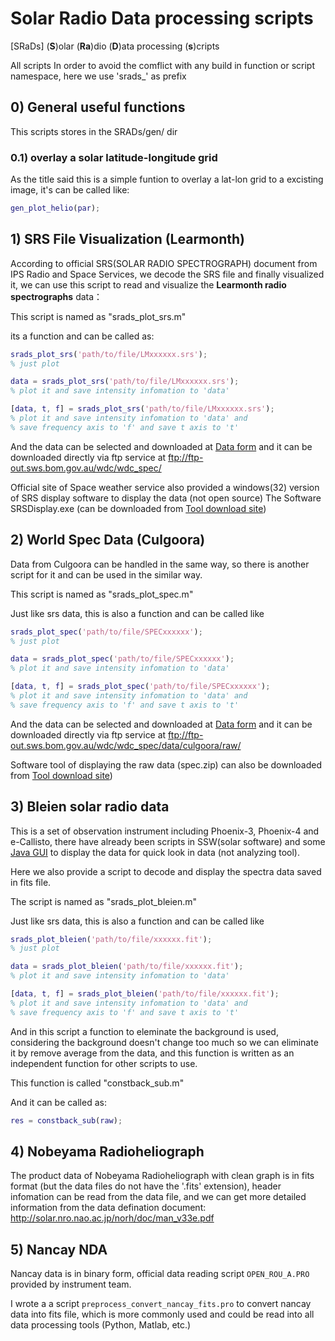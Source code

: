 # **S**olar **Ra**dio  **D**ata processing **s**cripts

 [SRaDs] (**S**)olar (**Ra**)dio  (**D**)ata processing (**s**)cripts

All scripts In order to avoid the comflict with any build in function or script namespace, here we use 'srads_' as prefix

## 0)  General useful functions

This scripts stores in the SRADs/gen/ dir
### 0.1) overlay a solar latitude-longitude grid

As the title said this is a simple funtion to overlay a lat-lon grid to a excisting image, it's can be called like:

```matlab
gen_plot_helio(par);
```

## 1)  SRS File Visualization (Learmonth)

According to official SRS(SOLAR RADIO SPECTROGRAPH)  document from IPS Radio and Space Services, we decode the SRS file and finally visualized it, we can use this script to read and visualize the **Learmonth radio spectrographs** data：

This script is named as "srads_plot_srs.m"

its a function and can be called as:

```matlab
srads_plot_srs('path/to/file/LMxxxxxx.srs'); 
% just plot

data = srads_plot_srs('path/to/file/LMxxxxxx.srs');
% plot it and save intensity infomation to 'data'

[data, t, f] = srads_plot_srs('path/to/file/LMxxxxxx.srs'); 
% plot it and save intensity infomation to 'data' and 
% save frequency axis to 'f' and save t axis to 't'
```

And the data can be selected and downloaded at [Data form](http://www.sws.bom.gov.au/World_Data_Centre/1/9) and it can be downloaded directly via ftp service at ftp://ftp-out.sws.bom.gov.au/wdc/wdc_spec/

Official site of Space weather service also provided a windows(32) version of SRS display software to display the data (not open source) The Software SRSDisplay.exe (can be downloaded from [Tool download site](http://www.sws.bom.gov.au/World_Data_Centre/1/1))

## 2) World Spec Data (Culgoora)
Data from Culgoora can be handled in the same way, so there is another script for it and can be used in the similar way.

This script is named as "srads_plot_spec.m"

Just like srs data, this is also a function and can be called like 

```matlab
srads_plot_spec('path/to/file/SPECxxxxxx'); 
% just plot

data = srads_plot_spec('path/to/file/SPECxxxxxx');
% plot it and save intensity infomation to 'data'

[data, t, f] = srads_plot_spec('path/to/file/SPECxxxxxx'); 
% plot it and save intensity infomation to 'data' and 
% save frequency axis to 'f' and save t axis to 't'
```


And the data can be selected and downloaded at [Data form](http://www.sws.bom.gov.au/World_Data_Centre/1/9) and it can be downloaded directly via ftp service at  ftp://ftp-out.sws.bom.gov.au/wdc/wdc_spec/data/culgoora/raw/

Software tool of displaying the raw data (spec.zip) can also be downloaded from [Tool download site](http://www.sws.bom.gov.au/World_Data_Centre/1/1))

## 3) Bleien solar radio data
This is a set of observation instrument including Phoenix-3, Phoenix-4 and e-Callisto, there have already been scripts in SSW(solar software) and some [Java GUI](http://soleil.i4ds.ch/solarradio/data/JavaViewers/) to display the data for quick look in data (not analyzing tool).

Here we also provide a script to decode and display the spectra data saved in fits file.

The script is named as "srads_plot_bleien.m"

Just like srs data, this is also a function and can be called like 

```matlab
srads_plot_bleien('path/to/file/xxxxxx.fit'); 
% just plot

data = srads_plot_bleien('path/to/file/xxxxxx.fit');
% plot it and save intensity infomation to 'data'

[data, t, f] = srads_plot_bleien('path/to/file/xxxxxx.fit'); 
% plot it and save intensity infomation to 'data' and 
% save frequency axis to 'f' and save t axis to 't'
```

And in this script a function to eleminate the background is used, considering the background doesn't change too much so we can eliminate it by remove average from the data, and this function is written as an independent function for other scripts to use.

This function is called "constback_sub.m"

And it can be called as:


```matlab
res = constback_sub(raw);
```

## 4) Nobeyama Radioheliograph

The product data of Nobeyama Radioheliograph with clean graph is in fits format (but the data files do not have the '.fits' extension), header infomation can be read from the data file, and we can get more detailed information from the data defination document: http://solar.nro.nao.ac.jp/norh/doc/man_v33e.pdf


## 5) Nancay NDA

Nancay data is in binary form, official data reading script ```OPEN_ROU_A.PRO``` provided by instrument team.

I wrote a a script ```preprocess_convert_nancay_fits.pro``` to convert nancay data into fits file, which is more commonly used and could be read into all data processing tools (Python, Matlab, etc.)



